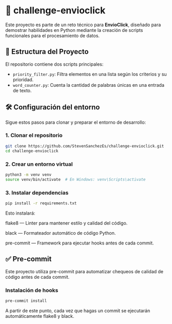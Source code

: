 # 🚀 challenge-envioclick

Este proyecto es parte de un reto técnico para **EnvioClick**, diseñado para demostrar habilidades en Python mediante la creación de scripts funcionales para el procesamiento de datos.

## 📁 Estructura del Proyecto

El repositorio contiene dos scripts principales:

- `priority_filter.py`: Filtra elementos en una lista según los criterios y su prioridad.
- `word_counter.py`: Cuenta la cantidad de palabras únicas en una entrada de texto.


## 🛠️ Configuración del entorno

Sigue estos pasos para clonar y preparar el entorno de desarrollo:

### 1. Clonar el repositorio

```bash
git clone https://github.com/StevenSanchezEs/challenge-envioclick.git
cd challenge-envioclick
```

### 2. Crear un entorno virtual

```bash
python3 -m venv venv
source venv/bin/activate  # En Windows: venv\Scripts\activate
```

### 3. Instalar dependencias

```bash
pip install -r requirements.txt
```

Esto instalará:

flake8 — Linter para mantener estilo y calidad del código.

black — Formateador automático de código Python.

pre-commit — Framework para ejecutar hooks antes de cada commit.

## ✅ Pre-commit

Este proyecto utiliza pre-commit para automatizar chequeos de calidad de código antes de cada commit.

### Instalación de hooks

```bash
pre-commit install
```
A partir de este punto, cada vez que hagas un commit se ejecutarán automáticamente flake8 y black.
